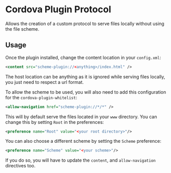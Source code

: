 # Cordova Plugin Protocol

Allows the creation of a custom protocol to serve files locally without using the file scheme.

## Usage

Once the plugin installed, change the content location in your `config.xml`:

```xml
<content src="scheme-plugin://<anything>/index.html" />
```

The host location can be anything as it is ignored while serving files locally, you just need to respect a url format.


To allow the scheme to be used, you will also need to add this configuration for the `cordova-plugin-whitelist`:

```xml
<allow-navigation href="scheme-plugin://*/*" />
```

This will by default serve the files located in your `www` directory. You can change this by setting `Root` in the preferences:

```xml
<preference name="Root" value="<your root directory>"/>
```

You can also choose a different scheme by setting the `Scheme` preference:

```xml
<preference name="Scheme" value="<your scheme>"/>
```

If you do so, you will have to update the `content`, and `allow-navigation` directives too.
